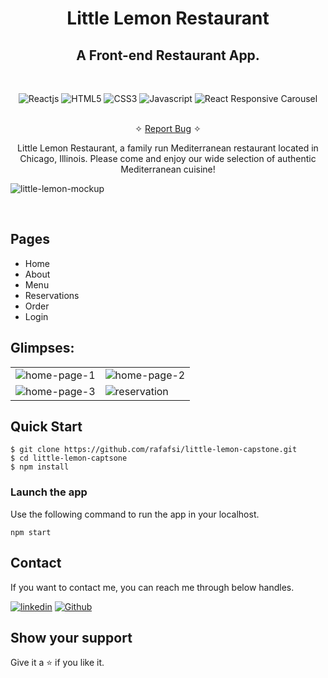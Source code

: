 <h1 align="center">Little Lemon Restaurant</h1>

<h2 align="center">A Front-end Restaurant App.</h2>

<br />
<p align="center">
    <img src="https://img.shields.io/badge/React-20232A?style=for-the-badge&logo=react&logoColor=61DAFB" alt="Reactjs" />
    <img src="https://img.shields.io/badge/HTML5-E34F26?style=for-the-badge&logo=html5&logoColor=white" alt="HTML5" />
    <img src="https://img.shields.io/badge/CSS3-1572B6?style=for-the-badge&logo=css3&logoColor=white" alt="CSS3" />
    <img src="https://img.shields.io/badge/JavaScript-323330?style=for-the-badge&logo=javascript&logoColor=F7DF1E" alt="Javascript" />
    <img src="https://img.shields.io/badge/React Responsive Carousel-FFFFFF?style=for-the-badge&logo=react-responsive-carousel&logoColor=000000" alt="React Responsive Carousel" />
</p>

<p align="center"> 
    <br />&#10023;
    <a href="https://github.com/rafafsi/little-lemon-capstone/issues">Report Bug</a>   &#10023;
  </p>

  <p align="center"> 
    Little Lemon Restaurant, a family run Mediterranean restaurant located in Chicago, Illinois. Please come and enjoy our wide selection of authentic Mediterranean cuisine!
  </p>
  
  ![little-lemon-mockup](https://user-images.githubusercontent.com/86061018/223877263-0c0a5f2a-2f73-4f0e-9238-4a9e67757f51.png)
  
<br />

## Pages

- Home
- About
- Menu
- Reservations
- Order
- Login
  <br />

## Glimpses:

<table>
  <tr>
    <td><img src="https://user-images.githubusercontent.com/86061018/223878990-b88169b3-8f1f-4d20-a5b0-9bff3b55007d.png" alt="home-page-1" /></td>
    <td><img src="https://user-images.githubusercontent.com/86061018/223877324-3b30ef35-af15-421b-9ef5-1d90d5e18c92.png" alt="home-page-2" /></td>
  </tr>
  <tr>
    <td><img src="https://user-images.githubusercontent.com/86061018/223877346-16056eca-315a-4877-8586-bbfbe5c0b398.png" alt="home-page-3" /></td>
    <td><img src="https://user-images.githubusercontent.com/86061018/224065984-de6768d7-a3b9-4bb4-985f-bd22d422d64b.png" alt="reservation" /></td>
  </tr>
</table>

## Quick Start

```shell
$ git clone https://github.com/rafafsi/little-lemon-capstone.git
$ cd little-lemon-captsone
$ npm install
```

### Launch the app

Use the following command to run the app in your localhost.

```
npm start
```

## Contact

If you want to contact me, you can reach me through below handles.

[![linkedin](https://img.shields.io/badge/RAFAELA_INÁCIO-0077B5?style=for-the-badge&logo=linkedin&logoColor=white)](https://www.linkedin.com/in/rafaelafsinacio/)
[![Github](https://img.shields.io/badge/RAFAELA_INÁCIO-20232A?style=for-the-badge&logo=Github&logoColor=white)](https://github.com/rafafsi)

## Show your support

Give it a ⭐️ if you like it.
